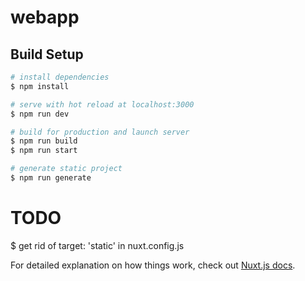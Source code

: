 # webapp

## Build Setup

```bash
# install dependencies
$ npm install

# serve with hot reload at localhost:3000
$ npm run dev

# build for production and launch server
$ npm run build
$ npm run start

# generate static project
$ npm run generate
```

# TODO
$ get rid of target: 'static' in nuxt.config.js

For detailed explanation on how things work, check out [Nuxt.js docs](https://nuxtjs.org).

